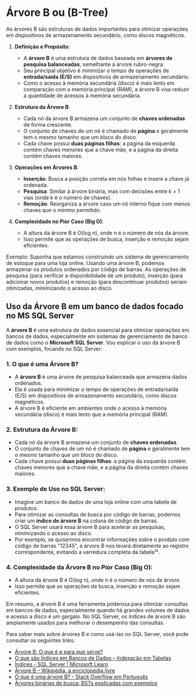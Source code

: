 # Árvore B ou (B-Tree)

As árvores B são estruturas de dados importantes para otimizar operações em dispositivos de armazenamento secundário, como discos magnéticos. 

1. **Definição e Propósito**:
   - A **árvore B** é uma estrutura de dados baseada em **árvores de pesquisa balanceadas**, semelhante à árvore rubro-negra.
   - Seu principal objetivo é minimizar o tempo de operações de **entrada/saída (E/S)** em dispositivos de armazenamento secundário.
   - Como o acesso à memória secundária (disco) é mais lento em comparação com a memória principal (RAM), a árvore B visa reduzir a quantidade de acessos à memória secundária.

2. **Estrutura da Árvore B**:
   - Cada nó da árvore B armazena um conjunto de **chaves ordenadas** de forma crescente.
   - O conjunto de chaves de um nó é chamado de **página** e geralmente tem o mesmo tamanho que um bloco do disco.
   - Cada chave possui **duas páginas filhas**: a página da esquerda contém chaves menores que a chave mãe, e a página da direita contém chaves maiores.

3. **Operações em Árvores B**:
   - **Inserção**: Busca a posição correta em nós folhas e insere a chave já ordenada.
   - **Pesquisa**: Similar à árvore binária, mas com decisões entre k + 1 vias (onde k é o número de chaves).
   - **Remoção**: Reorganiza a árvore caso um nó interno fique com menos chaves que o mínimo permitido.

4. **Complexidade no Pior Caso (Big O)**:
   - A altura da árvore B é O(log n), onde n é o número de nós da árvore.
   - Isso permite que as operações de busca, inserção e remoção sejam eficientes.

Exemplo:
Suponha que estamos construindo um sistema de gerenciamento de estoque para uma loja online. Usando uma árvore B, podemos armazenar os produtos ordenados por código de barras. As operações de pesquisa (para verificar a disponibilidade de um produto), inserção (para adicionar novos produtos) e remoção (para descontinuar produtos) seriam otimizadas, minimizando o acesso ao disco.


## Uso da Árvore B em um banco de dados focado no MS SQL Server
A **árvore B** é uma estrutura de dados essencial para otimizar operações em bancos de dados, especialmente em sistemas de gerenciamento de banco de dados como o **Microsoft SQL Server**. Vou explicar o uso da árvore B com exemplos, focando no SQL Server:

### 1. **O que é uma Árvore B?**
   - A **árvore B** é uma árvore de pesquisa balanceada que armazena dados ordenados.
   - Ela é usada para minimizar o tempo de operações de entrada/saída (E/S) em dispositivos de armazenamento secundário, como discos magnéticos.
   - A árvore B é eficiente em ambientes onde o acesso à memória secundária (disco) é mais lento que a memória principal (RAM).

### 2. **Estrutura da Árvore B**:
   - Cada nó da árvore B armazena um conjunto de **chaves ordenadas**.
   - O conjunto de chaves de um nó é chamado de **página** e geralmente tem o mesmo tamanho que um bloco do disco.
   - Cada chave possui **duas páginas filhas**: a página da esquerda contém chaves menores que a chave mãe, e a página da direita contém chaves maiores.

### 3. **Exemplo de Uso no SQL Server**:
   - Imagine um banco de dados de uma loja online com uma tabela de produtos.
   - Para otimizar as consultas de busca por código de barras, podemos criar um **índice de árvore B** na coluna de código de barras.
   - O SQL Server usará essa árvore B para acelerar as pesquisas, minimizando o acesso ao disco.
   - Por exemplo, se quisermos encontrar informações sobre o produto com código de barras "12345", a árvore B nos levará diretamente ao registro correspondente, evitando a varredura completa da tabela¹².

### 4. **Complexidade da Árvore B no Pior Caso (Big O)**:
   - A altura da árvore B é O(log n), onde n é o número de nós da árvore.
   - Isso permite que as operações de busca, inserção e remoção sejam eficientes.

Em resumo, a árvore B é uma ferramenta poderosa para otimizar consultas em bancos de dados, especialmente quando há grandes volumes de dados e acesso a disco é um gargalo. No SQL Server, os índices de árvore B são amplamente usados para melhorar o desempenho das consultas.

Para saber mais sobre árvores B e como usá-las no SQL Server, você pode consultar os seguintes links:

- [Árvore B: O que é e para que serve?](https://medium.com/@ccmoura/%C3%A1rvore-b-o-que-%C3%A9-e-para-que-serve-71c949484527)
- [O que são Índices em Bancos de Dados – Indexação em Tabelas](http://www.bosontreinamentos.com.br/bancos-de-dados/o-que-sao-indices-em-bancos-de-dados-indexacao-em-tabelas/)
- [Índices - SQL Server | Microsoft Learn](https://learn.microsoft.com/pt-br/sql/relational-databases/indexes/indexes?view=sql-server-ver16)
- [Árvore B – Wikipédia, a enciclopédia livre](https://pt.wikipedia.org/wiki/%C3%81rvore_B)
- [O que é uma árvore B? - Stack Overflow em Português](https://pt.stackoverflow.com/questions/220409/o-que-%C3%A9-uma-%C3%A1rvore-b)
- [Árvores binárias de busca: BSTs explicadas com exemplos](https://www.freecodecamp.org/portuguese/news/arvores-binarias-de-busca-bst-explicada-com-exemplos/)

